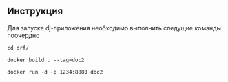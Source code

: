 Инструкция
-

Для запуска dj-приложения необходимо выполнить следущие команды поочердно

```base
cd drf/
```

```base
docker build . --tag=doc2
```

```base
docker run -d -p 1234:8880 doc2
```

